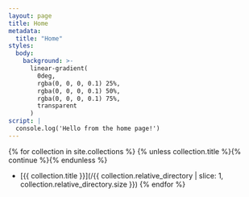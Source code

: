 ```yaml
---
layout: page
title: Home
metadata:
  title: "Home"
styles:
  body:
    background: >-
      linear-gradient(
        0deg,
        rgba(0, 0, 0, 0.1) 25%,
        rgba(0, 0, 0, 0.1) 50%,
        rgba(0, 0, 0, 0.1) 75%,
        transparent
      )
script: |
  console.log('Hello from the home page!')
---
```


{% for collection in site.collections %}
{% unless collection.title %}{% continue %}{% endunless %}
- [{{ collection.title }}](/{{ collection.relative_directory | slice: 1, collection.relative_directory.size }})
{% endfor %}